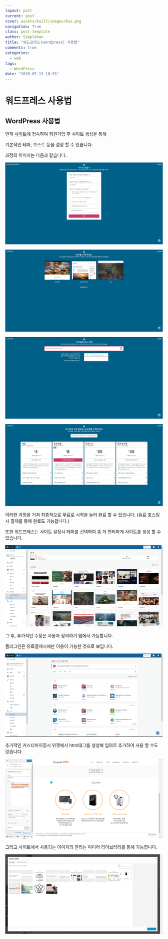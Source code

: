 ```yaml
---
layout: post
current: post
cover: assets/built/images/bus.png
navigation: True
class: post-template
author: Simplehan
title: "워드프레스(wordpress) 사용법"
comments: true
categories:
  - web
tags:
  - WordPress
date: "2020-07-13 18:33"
---
```


# 워드프레스 사용법

## WordPress 사용법

먼저 [사이트](https://brew.sh/)에 접속하여 회원가입 후 사이트 생성을 통해

기본적인 테마, 호스트 등을 설정 할 수 있습니다.

과정의 이미지는 다음과 같습니다.

![img](\assets\built\images\wordpress\a1.png)

![img](\assets\built\images\wordpress\a2.png)

![img](\assets\built\images\wordpress\a3.png)

![img](\assets\built\images\wordpress\a4.png)

이러한 과정을 거쳐 최종적으로 무료로 시작을 눌러 완료 할 수 있습니다. (유료 호스팅시 결제를 통해 완료도 가능합니다.)

또한 워드프레스는 사이트 설정시 테마를 선택하여 좀 더 편리하게 사이트를 생성 할 수 있습니다.

![img](\assets\built\images\wordpress\a5.png)

그 후, 추가적인 수정은 사용자 정의하기 탭에서 가능합니다.

플러그인은 유료결제시에만 이용이 가능한 것으로 보입니다.

![img](\assets\built\images\wordpress\a6.png)

추가적인 커스터마이징시 위젯에서 html태그를 생성해 임의로 추가하여 사용 할 수도 있습니다.

![img](\assets\built\images\wordpress\a7.png)

그리고 사이트에서 사용되는 이미지의 관리는 미디어 라이브러리를 통해 가능합니다.

![img](\assets\built\images\wordpress\a8.png)